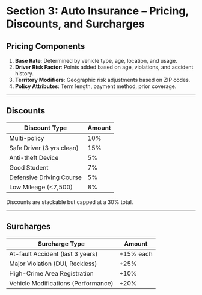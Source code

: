 # Section 3: Auto Insurance – Pricing, Discounts, and Surcharges

## Pricing Components

1. **Base Rate**: Determined by vehicle type, age, location, and usage.
2. **Driver Risk Factor**: Points added based on age, violations, and accident history.
3. **Territory Modifiers**: Geographic risk adjustments based on ZIP codes.
4. **Policy Attributes**: Term length, payment method, prior coverage.

---

## Discounts

| Discount Type            | Amount    |
|--------------------------|-----------|
| Multi-policy             | 10%       |
| Safe Driver (3 yrs clean)| 15%       |
| Anti-theft Device        | 5%        |
| Good Student             | 7%        |
| Defensive Driving Course | 5%        |
| Low Mileage (<7,500)     | 8%        |

Discounts are stackable but capped at a 30% total.

---

## Surcharges

| Surcharge Type                        | Amount     |
|--------------------------------------|------------|
| At-fault Accident (last 3 years)     | +15% each  |
| Major Violation (DUI, Reckless)      | +25%       |
| High-Crime Area Registration         | +10%       |
| Vehicle Modifications (Performance)  | +20%       |